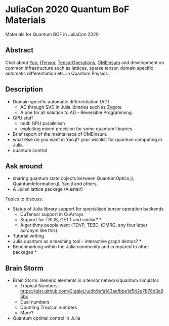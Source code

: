 # JuliaCon 2020 Quantum BoF Materials
Materials for Quantum BOF in JuliaCon 2020

## Abstract

Chat about [Yao](http://yaoquantum.org/), [ITensor](https://github.com/ITensor/ITensors.jl), [TensorOperations](https://github.com/Jutho/TensorOperations.jl), [OMEinsum](https://github.com/under-Peter/OMEinsum.jl) and development on common infrastructure such as lattices, sparse tensor, domain specific automatic differentiation etc. in Quantum Physics.

## Description

- Domain specific automatic differentiation (AD)
  * AD through SVD in Julia libraries such as Zygote
  * A one for all solution to AD - Reversible Programming.
- GPU stuff
  * multi GPU parallelism
  * exploiting mixed precision for some quantum libraries
- Brief report of the maintainace of OMEinsum.
- what else do you want in Yao.jl? your wishlist for quantum computing in Julia.
- quantum control 

## Ask around
- sharing quantum state objects between QuantumOptics.jl, QuantumInformation.jl, Yao.jl and others.
- A Julian lattice package (Alastair)

Topics to discuss:

- Status of Julia library support for specialized tensor operation backends
  * CuTensor support in CuArrays
  * Support for TBLIS, GETT and similar? *
  * Algorithms people want (TDVP, TEBD, tDMRG, any four letter acronym like this)
- Tutorial writing
- Julia quantum as a teaching tool - interactive graph demos? *
- Benchmarking within the Julia community and compared to other packages *

## Brain Storm 
- Brain Storm: Generic elements in a tensor network/quantum simulator.
  * Tropical Numbers: https://gist.github.com/GiggleLiu/db9efa143aefbbe1d542e7b78d3a65bc
  * Dual numbers
  * Counting Tropical numbers
  * More?
- Quantum optimal control in Julia

